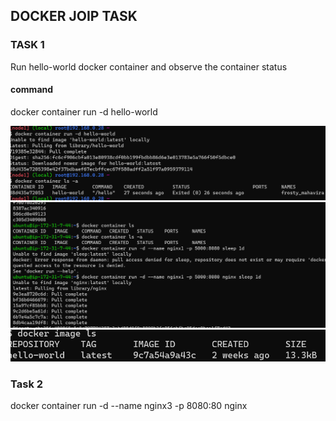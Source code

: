 DOCKER JOIP TASK
-----------------

### TASK 1

Run hello-world docker container and observe the container status

#### command

docker container run -d hello-world

![reference](./images/1.png)
![reference](./images/2.png)
![reference](./images/3.png)


### Task 2
docker container run -d --name nginx3 -p 8080:80 nginx

